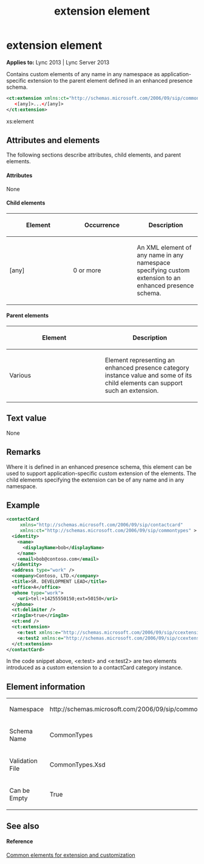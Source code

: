 ﻿---
title: extension element
TOCTitle: extension element
ms:assetid: 8f6bf992-33d2-43d1-9972-0ff7a796872d
ms:mtpsurl: https://msdn.microsoft.com/en-us/library/Dn438998(v=office.15)
ms:contentKeyID: 57094044
ms.date: 07/24/2014
mtps_version: v=office.15
dev_langs:
- xml
---

# extension element


**Applies to:** Lync 2013 | Lync Server 2013

Contains custom elements of any name in any namespace as application-specific extension to the parent element defined in an enhanced presence schema.

``` xml
<ct:extension xmlns:ct="http://schemas.microsoft.com/2006/09/sip/commontypes" >
   <[any]>...</[any]>
</ct:extension>
```

xs:element

## Attributes and elements

The following sections describe attributes, child elements, and parent elements.

#### Attributes

None

#### Child elements

<table>
<colgroup>
<col style="width: 33%" />
<col style="width: 33%" />
<col style="width: 33%" />
</colgroup>
<thead>
<tr class="header">
<th><p>Element</p></th>
<th><p>Occurrence</p></th>
<th><p>Description</p></th>
</tr>
</thead>
<tbody>
<tr class="odd">
<td><p>[any]</p></td>
<td><p>0 or more</p></td>
<td><p>An XML element of any name in any namespace specifying custom extension to an enhanced presence schema.</p></td>
</tr>
</tbody>
</table>


#### Parent elements

<table>
<colgroup>
<col style="width: 50%" />
<col style="width: 50%" />
</colgroup>
<thead>
<tr class="header">
<th><p>Element</p></th>
<th><p>Description</p></th>
</tr>
</thead>
<tbody>
<tr class="odd">
<td><p>Various</p></td>
<td><p>Element representing an enhanced presence category instance value and some of its child elements can support such an extension.</p></td>
</tr>
</tbody>
</table>


## Text value

None

## Remarks

Where it is defined in an enhanced presence schema, this element can be used to support application-specific custom extension of the elements. The child elements specifying the extension can be of any name and in any namespace.

## Example

``` xml
<contactCard 
     xmlns="http://schemas.microsoft.com/2006/09/sip/contactcard" 
     xmlns:ct="http://schemas.microsoft.com/2006/09/sip/commontypes" >
  <identity>
    <name>
      <displayName>bob</displayName>
    </name>
    <email>bob@contoso.com</email>
  </identity>
  <address type="work" />
  <company>Contoso, LTD.</company>
  <title>SR. DEVELOPMENT LEAD</title>
  <office>A</office>
  <phone type="work">
    <uri>tel:+14255550150;ext=50150</uri>
  </phone>
  <ct:delimiter />
  <ringIm>true</ringIm>
  <ct:end />
  <ct:extension>
    <e:test xmlns:e="http://schemas.microsoft.com/2006/09/sip/ccextension" />
    <e:test2 xmlns:e="http://schemas.microsoft.com/2006/09/sip/ccextension" />
  </ct:extension>
</contactCard>
```

In the code snippet above, \<e:test\> and \<e:test2\> are two elements introduced as a custom extension to a contactCard category instance.

## Element information

<table>
<colgroup>
<col style="width: 50%" />
<col style="width: 50%" />
</colgroup>
<tbody>
<tr class="odd">
<td><p>Namespace</p></td>
<td><p>http://schemas.microsoft.com/2006/09/sip/commontypes</p></td>
</tr>
<tr class="even">
<td><p>Schema Name</p></td>
<td><p>CommonTypes</p></td>
</tr>
<tr class="odd">
<td><p>Validation File</p></td>
<td><p>CommonTypes.Xsd</p></td>
</tr>
<tr class="even">
<td><p>Can be Empty</p></td>
<td><p>True</p></td>
</tr>
</tbody>
</table>


## See also

#### Reference

[Common elements for extension and customization](common-elements-for-extension-and-customization.md)

